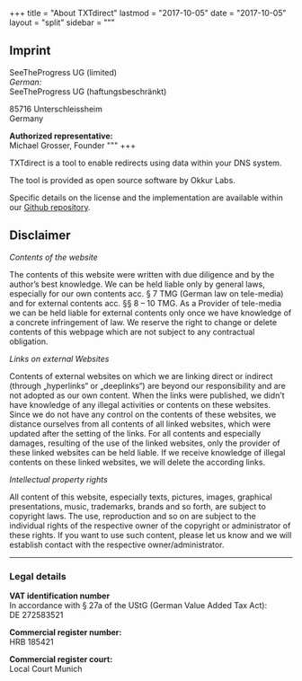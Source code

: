 +++
title = "About TXTdirect"
lastmod = "2017-10-05"
date = "2017-10-05"
layout = "split"
sidebar = """
## Imprint
SeeTheProgress UG (limited)  
*German:*  
SeeTheProgress UG (haftungsbeschränkt)  

85716 Unterschleissheim  
Germany

**Authorized representative:**  
Michael Grosser, Founder
"""
+++

TXTdirect is a tool to enable redirects using data within your DNS system.

The tool is provided as open source software by Okkur Labs.

Specific details on the license and the implementation are available within our [Github repository](https://github.com/txtdirect/txtdirect).

## Disclaimer

*Contents of the website*

The contents of this website were written with due diligence and by the author’s best knowledge. We can be held liable only by general laws, especially for our own contents acc. § 7 TMG (German law on tele-media) and for external contents acc. §§ 8 – 10 TMG. As a Provider of tele-media we can be held liable for external contents only once we have knowledge of a concrete infringement of law. We reserve the right to change or delete contents of this webpage which are not subject to any contractual obligation.

*Links on external Websites*

Contents of external websites on which we are linking direct or indirect (through „hyperlinks“ or „deeplinks“) are beyond our responsibility and are not adopted as our own content. When the links were published, we didn’t have knowledge of any illegal activities or contents on these websites. Since we do not have any control on the contents of these websites, we distance ourselves from all contents of all linked websites, which were updated after the setting of the links. For all contents and especially damages, resulting of the use of the linked websites, only the provider of these linked websites can be held liable. If we receive knowledge of illegal contents on these linked websites, we will delete the according links.

*Intellectual property rights*

All content of this website, especially texts, pictures, images, graphical presentations, music, trademarks, brands and so forth, are subject to copyright laws. The use, reproduction and so on are subject to the individual rights of the respective owner of the copyright or administrator of these rights. If you want to use such content, please let us know and we will establish contact with the respective owner/administrator. 

---

### Legal details

**VAT identification number**  
In accordance with § 27a of the UStG (German Value Added Tax Act):  
DE 272583521

**Commercial register number:**  
HRB 185421

**Commercial register court:**  
Local Court Munich
